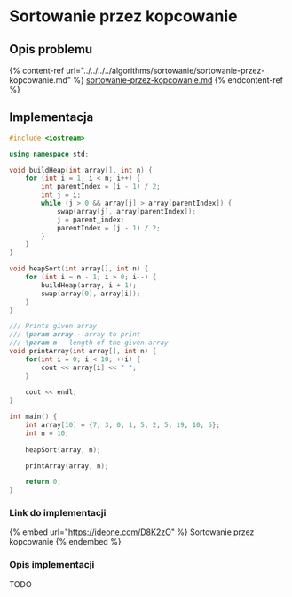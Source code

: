 # Sortowanie przez kopcowanie

## Opis problemu

{% content-ref url="../../../../algorithms/sortowanie/sortowanie-przez-kopcowanie.md" %}
[sortowanie-przez-kopcowanie.md](../../../../algorithms/sortowanie/sortowanie-przez-kopcowanie.md)
{% endcontent-ref %}

## Implementacja

```cpp
#include <iostream>

using namespace std;

void buildHeap(int array[], int n) {
    for (int i = 1; i < n; i++) {
        int parentIndex = (i - 1) / 2;
        int j = i;
        while (j > 0 && array[j] > array[parentIndex]) {
            swap(array[j], array[parentIndex]);
            j = parent_index;
            parentIndex = (j - 1) / 2;
        }
    }
}

void heapSort(int array[], int n) {
    for (int i = n - 1; i > 0; i--) {
        buildHeap(array, i + 1);
        swap(array[0], array[i]);
    }
}

/// Prints given array
/// \param array - array to print
/// \param n - length of the given array
void printArray(int array[], int n) {
    for(int i = 0; i < 10; ++i) {
        cout << array[i] << " ";
    }
 
    cout << endl;
}

int main() {
    int array[10] = {7, 3, 0, 1, 5, 2, 5, 19, 10, 5};
    int n = 10;
    
    heapSort(array, n);

    printArray(array, n);

    return 0;
}
```

### Link do implementacji

{% embed url="https://ideone.com/D8K2zO" %}
Sortowanie przez kopcowanie
{% endembed %}

### Opis implementacji

TODO

